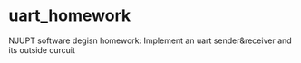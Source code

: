 # uart_homework
NJUPT software degisn homework: Implement an uart sender&amp;receiver and its outside curcuit
